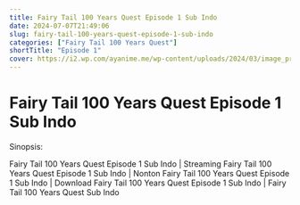 ```yaml
---
title: Fairy Tail 100 Years Quest Episode 1 Sub Indo
date: 2024-07-07T21:49:06
slug: fairy-tail-100-years-quest-episode-1-sub-indo
categories: ["Fairy Tail 100 Years Quest"]
shortTitle: "Episode 1"
cover: https://i2.wp.com/ayanime.me/wp-content/uploads/2024/03/image_processing20240526-1-txpei8.jpeg
---
```


# Fairy Tail 100 Years Quest Episode 1 Sub Indo

<iframe-loader iframe-src1="https://play.ayanime.me/include/fluidplayer/fluidplayer.php?VideoSrc1=https%3A%2F%2Fdrive.google.com%2Ffile%2Fd%2F1MijljBAo3tRa5ZPAH4mnLjsqThNymQw1%2Fview%3Fusp%3Ddrive_link&VideoType1=video%2Fmp4&VideoQuality1=480p&VideoSrc2=https%3A%2F%2Fdrive.google.com%2Ffile%2Fd%2F1S4JFQ-3jDjWFNIfpYSoqKzL_6x-wyHV8%2Fview%3Fusp%3Ddrive_link&VideoType2=video%2Fmp4&VideoQuality2=720p&VideoSrc3=https%3A%2F%2Fdrive.google.com%2Ffile%2Fd%2F1-3LGP8fnWaVM-kFnh76Cphkcr0kA8JGT%2Fview%3Fusp%3Ddrive_link&VideoType3=video%2Fmp4&VideoQuality3=1080p&VideoSrc4=&VideoType4=&VideoQuality4=&VideoPoster=&VideoTrack1=&kind1=&srclang1=&label1=&default1=&VideoTrack2=&kind2=&srclang2=&label2=&default2=&player=fluid+player&server=Drive+API&api=&width=100%25&height=400px" iframe-src2="https://drive.google.com/file/d/1-3LGP8fnWaVM-kFnh76Cphkcr0kA8JGT/preview"></iframe-loader>

Sinopsis:
<p>Fairy Tail 100 Years Quest Episode 1 Sub Indo | Streaming Fairy Tail 100 Years Quest Episode 1 Sub Indo | Nonton Fairy Tail 100 Years Quest Episode 1 Sub Indo | Download Fairy Tail 100 Years Quest Episode 1 Sub Indo | Fairy Tail 100 Years Quest Sub Indo</p>

